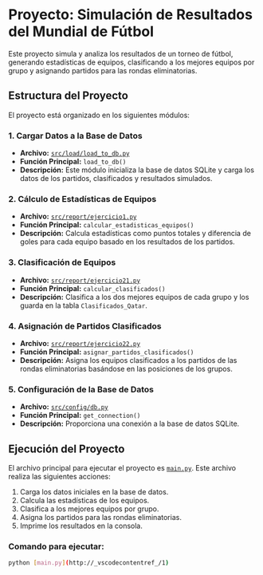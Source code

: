 # Proyecto: Simulación de Resultados del Mundial de Fútbol

Este proyecto simula y analiza los resultados de un torneo de fútbol, generando estadísticas de equipos, clasificando a los mejores equipos por grupo y asignando partidos para las rondas eliminatorias. 

## Estructura del Proyecto

El proyecto está organizado en los siguientes módulos:

### 1. **Cargar Datos a la Base de Datos**
- **Archivo:** [`src/load/load_to_db.py`](src/load/load_to_db.py)
- **Función Principal:** `load_to_db()`
- **Descripción:** Este módulo inicializa la base de datos SQLite y carga los datos de los partidos, clasificados y resultados simulados.

### 2. **Cálculo de Estadísticas de Equipos**
- **Archivo:** [`src/report/ejercicio1.py`](src/report/ejercicio1.py)
- **Función Principal:** `calcular_estadisticas_equipos()`
- **Descripción:** Calcula estadísticas como puntos totales y diferencia de goles para cada equipo basado en los resultados de los partidos.

### 3. **Clasificación de Equipos**
- **Archivo:** [`src/report/ejercicio21.py`](src/report/ejercicio21.py)
- **Función Principal:** `calcular_clasificados()`
- **Descripción:** Clasifica a los dos mejores equipos de cada grupo y los guarda en la tabla `Clasificados_Qatar`.

### 4. **Asignación de Partidos Clasificados**
- **Archivo:** [`src/report/ejercicio22.py`](src/report/ejercicio22.py)
- **Función Principal:** `asignar_partidos_clasificados()`
- **Descripción:** Asigna los equipos clasificados a los partidos de las rondas eliminatorias basándose en las posiciones de los grupos.

### 5. **Configuración de la Base de Datos**
- **Archivo:** [`src/config/db.py`](src/config/db.py)
- **Función Principal:** `get_connection()`
- **Descripción:** Proporciona una conexión a la base de datos SQLite.

## Ejecución del Proyecto

El archivo principal para ejecutar el proyecto es [`main.py`](main.py). Este archivo realiza las siguientes acciones:
1. Carga los datos iniciales en la base de datos.
2. Calcula las estadísticas de los equipos.
3. Clasifica a los mejores equipos por grupo.
4. Asigna los partidos para las rondas eliminatorias.
5. Imprime los resultados en la consola.

### Comando para ejecutar:
```bash
python [main.py](http://_vscodecontentref_/1)